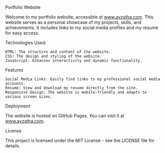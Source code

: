 Portfolio Website

Welcome to my portfolio website, accessible at www.ayzstha.com. This website serves as a personal showcase of my projects, skills, and achievements. It includes links to my social media profiles and my resume for easy access.

Technologies Used:

    HTML: The structure and content of the website.
    CSS: The design and styling of the website.
    JavaScript: Enhances interactivity and dynamic functionality.

Features

    Social Media Links: Easily find links to my professional social media accounts.
    Resume: View and download my resume directly from the site.
    Responsive Design: The website is mobile-friendly and adapts to various screen sizes.

Deployment

The website is hosted on GitHub Pages. You can visit it at www.ayzstha.com.

License

This project is licensed under the MIT License - see the LICENSE file for details.
